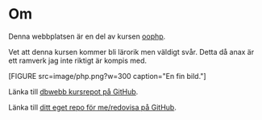 ---
---
Om
=========================

Denna webbplatsen är en del av kursen [oophp](https://dbwebb.se/kurser/oophp-v4).

Vet att denna kursen kommer bli lärorik men väldigt svår. Detta då anax är ett ramverk jag inte riktigt är kompis med.

[FIGURE src=image/php.png?w=300 caption="En fin bild."]

Länka till [dbwebb kursrepot på GitHub](https://github.com/mosbth/oophp-v4).

Länka till [ditt eget repo för me/redovisa på GitHub](https://github.com/MorrisEston/oophp-v4).
